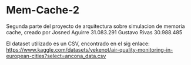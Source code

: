 # Mem-Cache-2
Segunda parte del proyecto de arquitectura sobre simulacion de memoria cache, creado por
Josned Aguirre 31.083.291
Gustavo Rivas 30.988.485

El dataset utilizado es un CSV, encontrado en el sig enlace: https://www.kaggle.com/datasets/yekenot/air-quality-monitoring-in-european-cities?select=ancona_data.csv